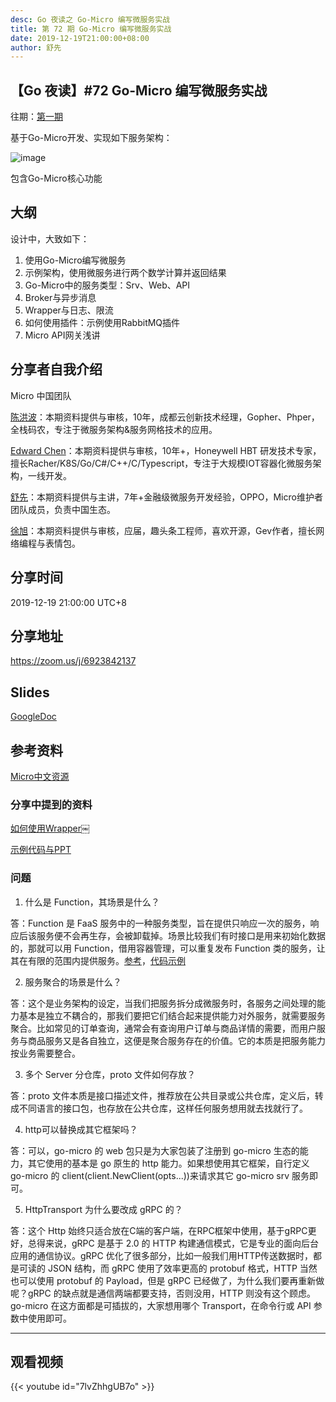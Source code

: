 ```yaml
---
desc: Go 夜读之 Go-Micro 编写微服务实战
title: 第 72 期 Go-Micro 编写微服务实战
date: 2019-12-19T21:00:00+08:00
author: 舒先
---
```


## 【Go 夜读】#72 Go-Micro 编写微服务实战

往期：[第一期](https://github.com/talk-go/night/issues/457)

基于Go-Micro开发、实现如下服务架构：

![image](https://user-images.githubusercontent.com/20906540/70113465-3cd84a00-1694-11ea-836d-37ac0b84cbc5.png)

包含Go-Micro核心功能

## 大纲

设计中，大致如下：

1. 使用Go-Micro编写微服务
2. 示例架构，使用微服务进行两个数学计算并返回结果
3. Go-Micro中的服务类型：Srv、Web、API
4. Broker与异步消息
5. Wrapper与日志、限流
6. 如何使用插件：示例使用RabbitMQ插件
7. Micro API网关浅讲

## 分享者自我介绍

Micro 中国团队

[陈洪波](https://github.com/hb-chen)：本期资料提供与审核，10年，成都云创新技术经理，Gopher、Phper，全栈码农，专注于微服务架构&服务网格技术的应用。

[Edward Chen](https://github.com/crazybber)：本期资料提供与审核，10年+，Honeywell HBT 研发技术专家，擅长Racher/K8S/Go/C#/C++/C/Typescript，专注于大规模IOT容器化微服务架构，一线开发。

[舒先](https://github.com/printfcoder)：本期资料提供与主讲，7年+金融级微服务开发经验，OPPO，Micro维护者团队成员，负责中国生态。

[徐旭](https://github.com/Allenxuxu)：本期资料提供与审核，应届，趣头条工程师，喜欢开源，Gev作者，擅长网络编程与表情包。

## 分享时间

2019-12-19 21:00:00 UTC+8

## 分享地址

https://zoom.us/j/6923842137

## Slides

[GoogleDoc](https://docs.google.com/presentation/d/1xtZ9b2yx0kt1QWXh-mdDc3VpmlOXywFKPPLr4g8PUqg/edit?usp=sharing)

## 参考资料

[Micro中文资源](https://github.com/micro-in-cn/tutorials)

### 分享中提到的资料

[如何使用Wrapper](https://github.com/micro-in-cn/tutorials/tree/master/examples/middle-practices/micro-wrapper)￼

[示例代码与PPT](https://github.com/micro-in-cn/tutorials/tree/master/others/share/learning-go)

### 问题

1. 什么是 Function，其场景是什么？

答：Function 是 FaaS 服务中的一种服务类型，旨在提供只响应一次的服务，响应后该服务便不会再生存，会被卸载掉。场景比较我们有时接口是用来初始化数据的，那就可以用 Function，借用容器管理，可以重复发布 Function 类的服务，让其在有限的范围内提供服务。[参考](https://micro.mu/blog/cn/2019/11/19/functions.html)，[代码示例](https://github.com/micro-in-cn/tutorials/tree/master/examples/basic-practices/micro-service/function)

2. 服务聚合的场景是什么？

答：这个是业务架构的设定，当我们把服务拆分成微服务时，各服务之间处理的能力基本是独立不耦合的，那我们要把它们结合起来提供能力对外服务，就需要服务聚合。比如常见的订单查询，通常会有查询用户订单与商品详情的需要，而用户服务与商品服务又是各自独立，这便是聚合服务存在的价值。它的本质是把服务能力按业务需要整合。

3. 多个 Server 分仓库，proto 文件如何存放？

答：proto 文件本质是接口描述文件，推荐放在公共目录或公共仓库，定义后，转成不同语言的接口包，也存放在公共仓库，这样任何服务想用就去找就行了。

4. http可以替换成其它框架吗？

答：可以，go-micro 的 web 包只是为大家包装了注册到 go-micro 生态的能力，其它使用的基本是 go 原生的 http 能力。如果想使用其它框架，自行定义 go-micro 的 client(client.NewClient(opts...))来请求其它 go-micro srv 服务即可。

5. HttpTransport 为什么要改成 gRPC 的？

答：这个 Http 始终只适合放在C端的客户端，在RPC框架中使用，基于gRPC更好，总得来说，gRPC 是基于 2.0 的 HTTP 构建通信模式，它是专业的面向后台应用的通信协议。gRPC 优化了很多部分，比如一般我们用HTTP传送数据时，都是可读的 JSON 结构，而 gRPC 使用了效率更高的 protobuf 格式，HTTP 当然也可以使用 protobuf 的 Payload，但是 gRPC 已经做了，为什么我们要再重新做呢？gRPC 的缺点就是通信两端都要支持，否则没用，HTTP 则没有这个顾虑。go-micro 在这方面都是可插拔的，大家想用哪个 Transport，在命令行或 API 参数中使用即可。

---

## 观看视频

{{< youtube id="7lvZhhgUB7o" >}}
